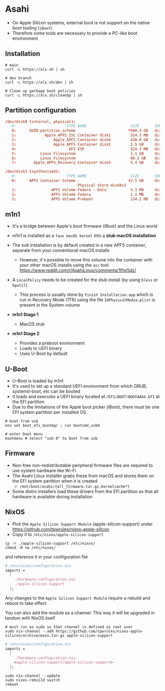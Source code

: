 # Asahi

- On Apple Silicon systems, external boot is not support on the native boot tooling (`iBoot`)
- Therefore some tools are necessary to provide a PC-like boot environment

## Installation

```shell
# main
curl -L https://alx.sh | sh

# dev branch
curl -L https://alx.sh/dev | sh

# Clean up garbage boot policies
curl -L https://alx.sh/cleanbp | sh
```

## Partition configuration

```conf
/dev/disk0 (internal, physical):
   #:                       TYPE NAME                    SIZE       IDENTIFIER
   0:      GUID_partition_scheme                        *500.3 GB   disk0
   1:             Apple_APFS_ISC Container disk1         524.3 MB   disk0s1
   2:                 Apple_APFS Container disk4         430.0 GB   disk0s2
   3:                 Apple_APFS Container disk2         2.5 GB     disk0s3
   4:                        EFI ESP                     524.3 MB   disk0s4
   5:           Linux Filesystem                         1.1 GB     disk0s5
   6:           Linux Filesystem                         60.3 GB    disk0s6
   7:        Apple_APFS_Recovery Container disk3         5.4 GB     disk0s7

/dev/disk2 (synthesized):
   #:                       TYPE NAME                    SIZE       IDENTIFIER
   0:      APFS Container Scheme -                      +2.5 GB     disk2
                                 Physical Store disk0s3
   1:                APFS Volume Fedora - Data           5.3 MB     disk2s1
   2:                APFS Volume Fedora                  1.1 MB     disk2s2
   3:                APFS Volume Preboot                 134.2 MB   disk2s3
```

## m1n1

- It's a bridge between Apple's boot firmware (iBoot) and the Linux world
- m1n1 is installed as a `faux macOS kernel` into a **stub macOS installation**
- The sub installation is by default created in a new APFS container, separate from your conventional macOS installs
  - However, it's possible to move this volume into the container with your other macOS installs using the `asr` tool: <https://www.reddit.com/r/AsahiLinux/comments/1fhe5dz/>
- A `LocalPolicy` needs to be created for the stub install (by using `bless` or `bputil`)
  - This process is usually done by `Finish Installation.app` which is run in Recovery Mode (1TR) using the file `IAPhysicalMedia.plist` is present in the System volume

- **m1n1 Stage 1**
  - MacOS stub

- **m1n1 Stage 2**
  - Provides a preboot environment
  - Loads to UEFI binary
  - Uses U-Boot by default

## U-Boot

- U-Boot is loaded by m1n1
- It's used to set up a standard UEFI environment from which GRUB, systemd-boot, etc can be booted
- It loads and executes a UEFI binary located at `/EFI/BOOT/BOOTAA64.EFI` at the EFI partition
- Due to the limitations of the Apple boot picker (iBoot), there must be one EFI system partition per installed OS.

```shell
# boot from usb
env set boot_efi_bootmgr ; run bootcmd_usb0

# enter boot menu
bootmenu # select "usb 0" to boot from usb
```

## Firmware

- Non-free non-redistributable peripheral firmware files are required to use system hardware like Wi-Fi
- The Asahi Linux installer grabs these from macOS and stores them on the EFI system partition when it is created
  - `/mnt/boot/asahi/{all_firmware.tar.gz,kernelcache*}`
- Some distro installers load these drivers from the EFI partition so that all hardware is available during installation

## NixOS

- Pick the `Apple Silicon Support Module` (apple-silicon-support) under <https://github.com/tpwrules/nixos-apple-silicon>
- Copy it to `/etc/nixos/apple-silicon-support`

```shell
cp -r ./apple-silicon-support /etc/nixos/
chmod -R +w /etc/nixos/
```

and reference it in your configuration file

```nix
# /etc/nixos/configuration.nix
imports =
  [
    ./hardware-configuration.nix
    ./apple-silicon-support
  ];
```

Any changes to the `Apple Silicon Support Module` require a rebuild and reboot to take effect

You can also add the module as a channel. This way it will be upgraded in tandom with NixOS itself

```shell
# must run as sudo so that channel is defined as root user
sudo nix-channel --add https://github.com/tpwrules/nixos-apple-silicon/archive/main.tar.gz apple-silicon-support
```

```nix
# /etc/nixos/configuration.nix
imports =
  [
    ./hardware-configuration.nix
    <apple-silicon-support/apple-silicon-support>
  ];
```

```shell
sudo nix-channel --update
sudo nixos-rebuild switch
reboot
```
